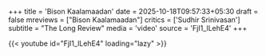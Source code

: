 +++
title = 'Bison Kaalamaadan'
date = 2025-10-18T09:57:33+05:30
draft = false
mreviews = ["Bison Kaalamaadan"]
critics = ['Sudhir Srinivasan']
subtitle = "The Long Review"
media = 'video'
source = 'FjI1_lLehE4'
+++

{{< youtube id="FjI1_lLehE4" loading="lazy" >}}
